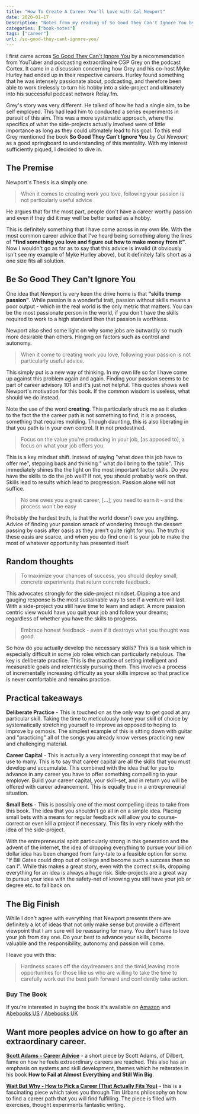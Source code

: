 ```yaml
---
title: "How To Create A Career You'll Love with Cal Newport"
date: 2020-01-17
Description: "Notes from my reading of So Good They Can't Ignore You by Cal Newport"
categories: ["book-notes"]
tags: ["career"]
url: /so-good-they-cant-ignore-you/
---
```

I first came across [So Good They Can't Ignore You](https://www.amazon.co.uk/Good-They-Cant-Ignore-You/dp/0349415862/ref=sr_1_1?keywords=so+good+they+can%27t+ignore+you&qid=1650039123&sr=8-1) by a recommendation from YouTuber and podcasting extraordinaire CGP Grey on the podcast Cortex. It came in a discussion concerning how Grey and his co-host Myke Hurley had ended up in their respective careers. Hurley found something that he was intensely passionate about, podcasting, and therefore been able to work tirelessly to turn his hobby into a side-project and ultimately into his successful podcast network Relay.fm.

Grey's story was very different. He talked of how he had a single aim, to be self employed. This had lead him to conducted a series experiments in pursuit of this aim. This was a more systematic approach, where the specifics of what the side-projects actually involved were of little importance as long as they could ultimately lead to his goal. To this end Grey mentioned the book **So Good They Can't Ignore You** *by Cal Newport* as a good springboard to understanding of this mentality. With my interest sufficiently piqued, I decided to dive in. 

## The Premise
Newport's Thesis is a simply one.
>When it comes to creating work you love, following your passion is not particularly useful advice

He argues that for the most part, people don't have a career worthy passion and even if they did it may well be better suited as a hobby. 

This is definitely something that I have come across in my own life. With the most common career advice that I've heard being something along the lines of **"find something you love and figure out how to make money from it"**. Now I wouldn't go as far as to say that this advice is invalid (it obviously isn't see my example of Myke Hurley above), but it definitely falls short as a one size fits all solution.

## Be So Good They Can't Ignore You

One idea that Newport is very keen the drive home is that **"skills trump passion"**. While passion is a wonderful trait, passion without skills means a poor output - which in the real world is the only metric that matters. You can be the most passionate person in the world, if you don't have the skills required to work to a high standard then that passion is worthless.

Newport also shed some light on why some jobs are outwardly so much more desirable than others. Hinging on factors such as control and autonomy.

> When it come to creating work you love, following your passion is not particularly useful advice.

This simply put is a new way of thinking. In my own life so far I have come up against this problem again and again. Finding your passion seems to be part of career advisory 101 and it's just not helpful. This quotes shows well Newport's motivation for this book. If the common wisdom is useless, what should we do instead.

Note the use of the word **creating**. This particularly struck me as it eludes to the fact the the career path is not something to find, it is a process, something that requires molding. Though daunting, this is also liberating in that you path is in your own control. It in not predestined. 

> Focus on the value you're producing in your job, [as apposed to], a focus on what your job offers you.

This is a key mindset shift. Instead of saying  "what does this job have to offer me", stepping back and thinking " what do I bring to the table". This immediately shines the the light on the most important factor skills. Do you have the skills to do the job well? If not, you should probably work on that. Skills lead to results which lead to progression. Passion alone will not suffice. 

> No one owes you a great career, [...]; you need to earn it - and the process won't be easy

Probably the hardest truth, is that the world doesn't owe you anything. Advice of finding your passion smack of wondering through the dessert passing by oasis after oasis as they aren't quite right for you. The truth is these oasis are scarce, and when you do find one it is  your job to make the most of whatever opportunity has presented itself.

## Random thoughts
> To maximize your chances of success, you should deploy small, concrete experiments that return concrete feedback.

This advocates strongly for the side-project mindset. Dipping a toe and gauging response is the most sustainable way to see if a venture will last. With a side-project you still have time to learn and adapt. A more passion centric view would have you quit your job and follow your dreams; regardless of whether you have the skills to progress. 

>Embrace honest feedback - even if it destroys what you thought was good.

So how do you actually develop the necessary skills? This is a task which is especially difficult in some job roles which can particularly nebulous. The key is deliberate practice. This is the practice of setting intelligent and measurable goals and relentlessly pursuing them. This involves a process of incrementally increasing difficulty as your skills improve so that practice is never comfortable and remains practice. 

## Practical takeaways

**Deliberate Practice** - This is touched on as the only way to get good at any particular skill. Taking the time to meticulously hone your skill of choice by systematically stretching yourself to improve as opposed to hoping  to improve by osmosis. The simplest example of this is sitting down with guitar and "practicing" all of the songs you already know verses practicing new and challenging material. 

**Career Capital** - This is actually a very interesting concept that may be of use to many. This is to say that career capital are all the skills that you must develop and accumulate. This combined with the idea that for you to advance in any career you have to offer something compelling to your employer. Build your career capital, your skill-set, and in return you will be offered with career advancement. This is equally true in a entrepreneurial situation. 

**Small Bets** - This is possibly one of the most compelling ideas to take from this book. The idea that you shouldn't go all in on a simple idea. Placing small bets with a means for regular feedback will allow you to course-correct or even kill a project if necessary.  This fits in very nicely with the idea of the side-project.

With the entrepreneurial spirit particularly strong in this generation and the advent of the internet, the idea of dropping everything to pursue your billion dollar idea has been changed from fairy-tale to a feasible option for some. "If Bill Gates could drop out of college and become such a success then so can I". While this makes a great story, even with the correct skills, dropping everything for an idea is always a huge risk. Side-projects are a great way to pursue your idea with the safety-net of knowing you still have your job or degree etc. to fall back on.


## The Big Finish
While I don't agree with everything that Newport presents there are definitely a lot of ideas that not only make sense but provide a different viewpoint that I am sure will be reassuring for many. You don't have to love your job from day one. Do your best to advance your skills, become valuable and the responsibility, autonomy and passion will come. 

I leave you with this:

> Hardness scares off the daydreamers and the timid,leaving more opportunities for those like us who are willing to take the time to carefully work out the best path forward and confidently take action.

### Buy The Book 

If you're interested in buying the book it's available on [Amazon](https://www.amazon.co.uk/Good-They-Cant-Ignore-You/dp/0349415862/ref=sr_1_1?keywords=so+good+they+can%27t+ignore+you&qid=1650039123&sr=8-1) and [Abebooks US](https://www.abebooks.com/servlet/SearchResults?an=Cal%20Newport&bi=0&bx=off&cm_sp=SearchF-_-Advs-_-Result&ds=30&recentlyadded=all&rollup=on&sortby=17&sts=t&tn=So%20good%20they%20can%27t%20ignore%20you&xdesc=off&xpod=off) / [Abebooks UK](https://www.abebooks.co.uk/servlet/SearchResults?an=Cal%20Newport&bi=0&bx=off&cm_sp=SearchF-_-Advs-_-Result&ds=30&recentlyadded=all&rollup=on&sortby=17&sts=t&tn=So%20good%20they%20can%27t%20ignore%20you&xdesc=off&xpod=off)

## Want more peoples advice on how to go after an extraordinary career.

**[Scott Adams - Career Advice](http://dilbertblog.typepad.com/the_dilbert_blog/2007/07/career-advice.html)** - a short piece by Scott Adams, of Dilbert, fame on how he feels extraordinary careers are reached. This also has an emphasis on systems and skill development, themes which he reiterates in his book **How to Fail at Almost Everything and Still Win Big**.   

**[Wait But Why - How to Pick a Career (That Actually Fits You)](https://waitbutwhy.com/2018/04/picking-career.html)** - this is a fascinating piece which takes you through Tim Urbans philosophy on how to find a career path that you will find fulfilling. The piece is filled with exercises, thought experiments fantastic writing. 